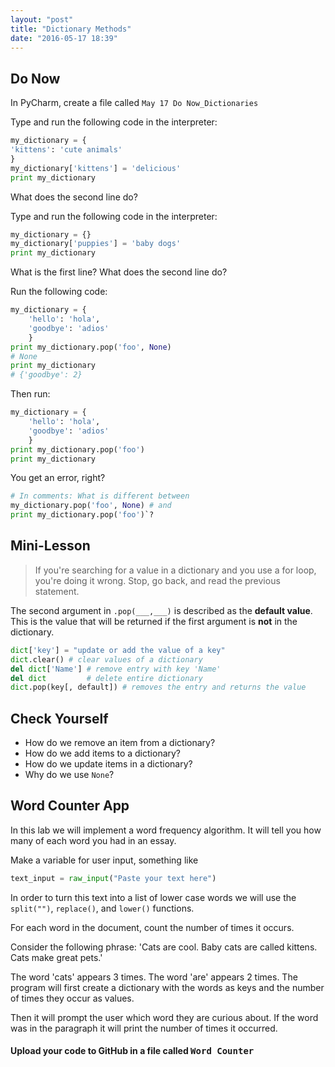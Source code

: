 ```yaml
---
layout: "post"
title: "Dictionary Methods"
date: "2016-05-17 18:39"
---
```


## <span class="mega-octicon octicon-clock"></span> Do Now

<span class="mega-octicon octicon-file-code"></span>
In PyCharm, create a file called `May 17 Do Now_Dictionaries`

Type and run the following code in the interpreter:

```python
my_dictionary = {
'kittens': 'cute animals'
}
my_dictionary['kittens'] = 'delicious'
print my_dictionary
```

What does the second line do?


Type and run the following code in the interpreter:

```python
my_dictionary = {}
my_dictionary['puppies'] = 'baby dogs'
print my_dictionary
```

What is the first line?
What does the second line do?

Run the following code:

```python
my_dictionary = {
    'hello': 'hola',
    'goodbye': 'adios'
    }
print my_dictionary.pop('foo', None)
# None
print my_dictionary
# {'goodbye': 2}
```

Then run:

```python
my_dictionary = {
    'hello': 'hola',
    'goodbye': 'adios'
    }
print my_dictionary.pop('foo')
print my_dictionary
```

You get an error, right?

```python
# In comments: What is different between
my_dictionary.pop('foo', None) # and
print my_dictionary.pop('foo')`?
```

## <span class="mega-octicon octicon-mortar-board"></span> Mini-Lesson
> If you're searching for a value in a dictionary and you use a for loop, you're doing it wrong. Stop, go back, and read the previous statement.

The second argument in `.pop(___,___)` is described as the **default value**. This is the value that will be returned if the first argument is **not** in the dictionary.

```python
dict['key'] = "update or add the value of a key"
dict.clear() # clear values of a dictionary
del dict['Name'] # remove entry with key 'Name'
del dict         # delete entire dictionary
dict.pop(key[, default]) # removes the entry and returns the value
```

## <span class="mega-octicon octicon-verified"></span> Check Yourself
- How do we remove an item from a dictionary?
- How do we add items to a dictionary?
- How do we update items in a dictionary?
- Why do we use `None`?

## <span class="mega-octicon octicon-list-ordered"></span> Word Counter App

In this lab we will implement a word frequency algorithm. It will tell you how many of each word you had in an essay.

Make a variable for user input, something like

```python
text_input = raw_input("Paste your text here")
```

In order to turn this text into a list of lower case words we will use the `split("")`, ``replace()``, and `lower()` functions.


For each word in the document, count the number of times it occurs.

Consider the following phrase: 'Cats are cool. Baby cats are called kittens. Cats make great pets.'

The word 'cats' appears 3 times. The word 'are' appears 2 times.
The program will first create a dictionary with the words as keys and the number of times they occur as values.

Then it will prompt the user which word they are curious about. If the word was in the paragraph it will print the number of times it occurred.

#### <span class="mega-octicon octicon-mark-github"></span> Upload your code to GitHub in a file called <kbd>Word Counter</kbd>
